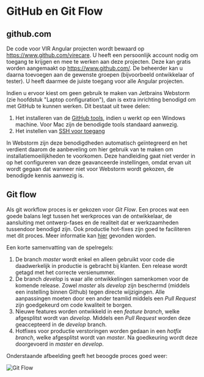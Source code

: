 # GitHub en Git Flow
## github.com
De code voor VIR Angular projecten wordt bewaard op https://www.github.com/virecare. U heeft een persoonlijk account nodig om toegang te krijgen en mee te werken aan deze projecten. Deze kan gratis worden aangemaakt op https://www.github.com/. De beheerder kan u daarna toevoegen aan de gewenste groepen (bijvoorbeeld ontwikkelaar of tester). U heeft daarmee de juiste toegang voor alle Angular projecten.

Indien u ervoor kiest om geen gebruik te maken van Jetbrains Webstorm (zie hoofdstuk "Laptop configuration"), dan is extra inrichting benodigd om met GitHub te kunnen werken. Dit bestaat uit twee delen:

1.	Het installeren van de [GitHub tools](https://git-for-windows.github.io/), indien u werkt op een Windows machine. Voor Mac zijn de benodigde tools standaard aanwezig.
2.	Het instellen van [SSH voor toegang](https://help.github.com/articles/generating-an-ssh-key/)

In Webstorm zijn deze benodigdheden automatisch geïntegreerd en het verdient daarom de aanbeveling om hier gebruik van te maken om installatiemoeilijkheden te voorkomen. Deze handleiding gaat niet verder in op het configureren van deze geavanceerde instellingen, omdat ervan uit wordt gegaan dat wanneer niet voor Webstorm wordt gekozen, de benodigde kennis aanwezig is.

## Git flow
Als git workflow proces is er gekozen voor *Git Flow*. Een proces wat een goede balans legt tussen het werkproces van de ontwikkelaar, de aansluiting met ontwerp-fases en de realiteit dat er werkzaamheden tussendoor benodigd zijn. Ook productie hot-fixes zijn goed te faciliteren met dit proces. Meer informatie kan [hier](http://nvie.com/posts/a-successful-git-branching-model/) gevonden worden.

Een korte samenvatting van de spelregels:

1. De branch *master* wordt enkel en alleen gebruikt voor code die daadwerkelijk in productie is gebracht bij klanten. Een release wordt getagd met het correcte versienummer.
2. De branch *develop* is waar alle ontwikkelingen samenkomen voor de komende release. Zowel *master* als *develop* zijn beschermd (middels een instelling binnen Github) tegen directe wijzigingen. Alle aanpassingen moeten door een ander teamlid middels een *Pull Request* zijn goedgekeurd om code kwaliteit te borgen.
3. Nieuwe features worden ontwikkeld in een *feature branch*, welke afgesplitst wordt van *develop*. Middels een *Pull Request* worden deze geaccepteerd in de *develop* branch.
4. Hotfixes voor productie verstoringen worden gedaan in een *hotfix branch*, welke afgesplitst wordt van *master*. Na goedkeuring wordt deze doorgevoerd in *master* en *develop*.

Onderstaande afbeelding geeft het beoogde proces goed weer:

![Git Flow](http://nvie.com/img/git-model@2x.png)